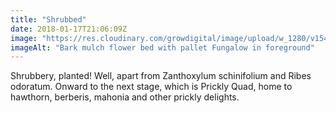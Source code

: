 ```yaml
---
title: "Shrubbed"
date: 2018-01-17T21:06:09Z
image: "https://res.cloudinary.com/growdigital/image/upload/w_1280/v1544048611/bark-mulch-38846298425.jpg"
imageAlt: "Bark mulch flower bed with pallet Fungalow in foreground"
---
```


Shrubbery, planted! Well, apart from Zanthoxylum schinifolium and Ribes odoratum. Onward to the next stage, which is Prickly Quad, home to hawthorn, berberis, mahonia and other prickly delights.
